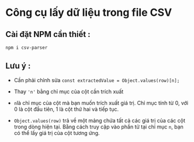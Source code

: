 # Công cụ lấy dữ liệu trong file CSV

## Cài đặt NPM cần thiết :

```sh
npm i csv-parser
```

## Lưu ý :

- Cần phải chỉnh sửa `const extractedValue = Object.values(row)[n]; `

- Thay `'n'` bằng chỉ mục của cột cần trích xuất

- `n`là chỉ mục của cột mà bạn muốn trích xuất giá trị. Chỉ mục tính từ 0, với 0 là cột đầu tiên, 1 là cột thứ hai và tiếp tục.

- `Object.values(row)` trả về một mảng chứa tất cả các giá trị của các cột trong dòng hiện tại. Bằng cách truy cập vào phần tử tại chỉ mục `n`, bạn có thể lấy giá trị của cột tương ứng.
